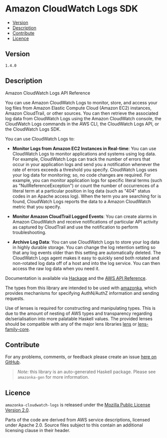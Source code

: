 # Amazon CloudWatch Logs SDK

* [Version](#version)
* [Description](#description)
* [Contribute](#contribute)
* [Licence](#licence)


## Version

`1.4.0`


## Description

Amazon CloudWatch Logs API Reference

You can use Amazon CloudWatch Logs to monitor, store, and access your
log files from Amazon Elastic Compute Cloud (Amazon EC2) instances,
Amazon CloudTrail, or other sources. You can then retrieve the
associated log data from CloudWatch Logs using the Amazon CloudWatch
console, the CloudWatch Logs commands in the AWS CLI, the CloudWatch
Logs API, or the CloudWatch Logs SDK.

You can use CloudWatch Logs to:

-   __Monitor Logs from Amazon EC2 Instances in Real-time__: You can use
    CloudWatch Logs to monitor applications and systems using log data.
    For example, CloudWatch Logs can track the number of errors that
    occur in your application logs and send you a notification whenever
    the rate of errors exceeds a threshold you specify. CloudWatch Logs
    uses your log data for monitoring; so, no code changes are required.
    For example, you can monitor application logs for specific literal
    terms (such as \"NullReferenceException\") or count the number of
    occurrences of a literal term at a particular position in log data
    (such as \"404\" status codes in an Apache access log). When the
    term you are searching for is found, CloudWatch Logs reports the
    data to a Amazon CloudWatch metric that you specify.

-   __Monitor Amazon CloudTrail Logged Events__: You can create alarms
    in Amazon CloudWatch and receive notifications of particular API
    activity as captured by CloudTrail and use the notification to
    perform troubleshooting.

-   __Archive Log Data__: You can use CloudWatch Logs to store your log
    data in highly durable storage. You can change the log retention
    setting so that any log events older than this setting are
    automatically deleted. The CloudWatch Logs agent makes it easy to
    quickly send both rotated and non-rotated log data off of a host and
    into the log service. You can then access the raw log data when you
    need it.

Documentation is available via [Hackage](http://hackage.haskell.org/package/amazonka-cloudwatch-logs)
and the [AWS API Reference](https://aws.amazon.com/documentation/).

The types from this library are intended to be used with [amazonka](http://hackage.haskell.org/package/amazonka),
which provides mechanisms for specifying AuthN/AuthZ information and sending requests.

Use of lenses is required for constructing and manipulating types.
This is due to the amount of nesting of AWS types and transparency regarding
de/serialisation into more palatable Haskell values.
The provided lenses should be compatible with any of the major lens libraries
[lens](http://hackage.haskell.org/package/lens) or [lens-family-core](http://hackage.haskell.org/package/lens-family-core).

## Contribute

For any problems, comments, or feedback please create an issue [here on GitHub](https://github.com/brendanhay/amazonka/issues).

> _Note:_ this library is an auto-generated Haskell package. Please see `amazonka-gen` for more information.


## Licence

`amazonka-cloudwatch-logs` is released under the [Mozilla Public License Version 2.0](http://www.mozilla.org/MPL/).

Parts of the code are derived from AWS service descriptions, licensed under Apache 2.0.
Source files subject to this contain an additional licensing clause in their header.
